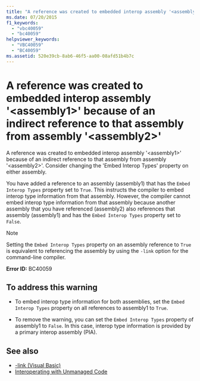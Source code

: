 ```yaml
---
title: "A reference was created to embedded interop assembly '<assembly1>' because of an indirect reference to that assembly from assembly '<assembly2>'"
ms.date: 07/20/2015
f1_keywords: 
  - "vbc40059"
  - "bc40059"
helpviewer_keywords: 
  - "VBC40059"
  - "BC40059"
ms.assetid: 520e39cb-8ab6-46f5-aa00-08afd51b4b7c
---
```

# A reference was created to embedded interop assembly '\<assembly1>' because of an indirect reference to that assembly from assembly '\<assembly2>'

A reference was created to embedded interop assembly '\<assembly1>' because of an indirect reference to that assembly from assembly '\<assembly2>'. Consider changing the 'Embed Interop Types' property on either assembly.

You have added a reference to an assembly (assembly1) that has the `Embed Interop Types` property set to `True`. This instructs the compiler to embed interop type information from that assembly. However, the compiler cannot embed interop type information from that assembly because another assembly that you have referenced (assembly2) also references that assembly (assembly1) and has the `Embed Interop Types` property set to `False`.

> [!NOTE]
> Setting the `Embed Interop Types` property on an assembly reference to `True` is equivalent to referencing the assembly by using the `-link` option for the command-line compiler.

**Error ID:** BC40059

## To address this warning

- To embed interop type information for both assemblies, set the `Embed Interop Types` property on all references to assembly1 to `True`.

- To remove the warning, you can set the `Embed Interop Types` property of assembly1 to `False`. In this case, interop type information is provided by a primary interop assembly (PIA).

## See also

- [-link (Visual Basic)](../../reference/command-line-compiler/link.md)
- [Interoperating with Unmanaged Code](../../../framework/interop/index.md)
